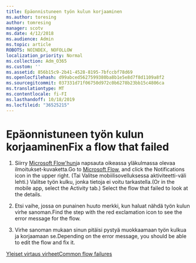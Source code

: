 ```yaml
---
title: Epäonnistuneen työn kulun korjaaminen
ms.author: toresing
author: tomresing
manager: scotv
ms.date: 4/12/2018
ms.audience: Admin
ms.topic: article
ROBOTS: NOINDEX, NOFOLLOW
localization_priority: Normal
ms.collection: Adm_O365
ms.custom: ''
ms.assetid: 856b15c9-2b41-4528-8195-7bfccbf78d69
ms.openlocfilehash: d99abced5627599380ba8b1e5e8d7f8d1109a8f2
ms.sourcegitcommit: 037331d71f06750d972c0b6278b23bb15c4806ca
ms.translationtype: MT
ms.contentlocale: fi-FI
ms.lasthandoff: 10/18/2019
ms.locfileid: "36525215"
---
```

# <a name="fix-a-flow-that-failed"></a><span data-ttu-id="48413-102">Epäonnistuneen työn kulun korjaaminen</span><span class="sxs-lookup"><span data-stu-id="48413-102">Fix a flow that failed</span></span>

1. <span data-ttu-id="48413-103">Siirry [Microsoft Flow'hun](https://flow.microsoft.com/)ja napsauta oikeassa yläkulmassa olevaa ilmoitukset-kuvaketta.</span><span class="sxs-lookup"><span data-stu-id="48413-103">Go to [Microsoft Flow](https://flow.microsoft.com/), and click the Notifications icon in the upper right.</span></span> <span data-ttu-id="48413-104">(Tai Valitse mobiilisovelluksessa aktiviteetti-väli lehti.) Valitse työn kulku, jonka tietoja ei voitu tarkastella.</span><span class="sxs-lookup"><span data-stu-id="48413-104">(Or in the mobile app, select the Activity tab.) Select the flow that failed to look at the details.</span></span>
    
2. <span data-ttu-id="48413-105">Etsi vaihe, jossa on punainen huuto merkki, kun haluat nähdä työn kulun virhe sanoman.</span><span class="sxs-lookup"><span data-stu-id="48413-105">Find the step with the red exclamation icon to see the error message for the flow.</span></span>
    
3. <span data-ttu-id="48413-106">Virhe sanoman mukaan sinun pitäisi pystyä muokkaamaan työn kulkua ja korjaamaan se.</span><span class="sxs-lookup"><span data-stu-id="48413-106">Depending on the error message, you should be able to edit the flow and fix it.</span></span> 
    
[<span data-ttu-id="48413-107">Yleiset virtaus virheet</span><span class="sxs-lookup"><span data-stu-id="48413-107">Common flow failures</span></span>](https://go.microsoft.com/fwlink/?linkid=872110)
  

